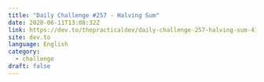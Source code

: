```yaml
---
title: "Daily Challenge #257 - Halving Sum"
date: 2020-06-11T13:08:32Z
link: https://dev.to/thepracticaldev/daily-challenge-257-halving-sum-41i0?utm_medium=RSS&utm_source=news.12bit.vn
site: dev.to
language: English
category:
  - challenge
draft: false
---
```


